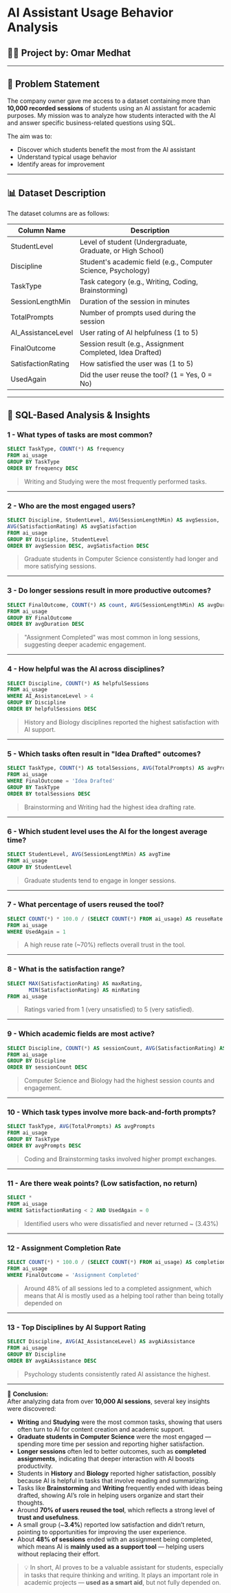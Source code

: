 #  AI Assistant Usage Behavior Analysis

## 👨‍💻 Project by: Omar Medhat

---

## 🎯 Problem Statement

The company owner gave me access to a dataset containing more than **10,000 recorded sessions** of students using an AI assistant for academic purposes. My mission was to analyze how students interacted with the AI and answer specific business-related questions using SQL.

The aim was to:

- Discover which students benefit the most from the AI assistant  
- Understand typical usage behavior  
- Identify areas for improvement  

---

## 📊 Dataset Description

The dataset columns are as follows:

| Column Name         | Description                                                   |
|---------------------|---------------------------------------------------------------|
| StudentLevel        | Level of student (Undergraduate, Graduate, or High School)    |
| Discipline          | Student's academic field (e.g., Computer Science, Psychology) |
| TaskType            | Task category (e.g., Writing, Coding, Brainstorming)          |
| SessionLengthMin    | Duration of the session in minutes                            |
| TotalPrompts        | Number of prompts used during the session                     |
| AI_AssistanceLevel  | User rating of AI helpfulness (1 to 5)                        |
| FinalOutcome        | Session result (e.g., Assignment Completed, Idea Drafted)     |
| SatisfactionRating  | How satisfied the user was (1 to 5)                           |
| UsedAgain           | Did the user reuse the tool? (1 = Yes, 0 = No)                |

---

## 🧠 SQL-Based Analysis & Insights

### 1 - What types of tasks are most common?
```sql
SELECT TaskType, COUNT(*) AS frequency
FROM ai_usage
GROUP BY TaskType
ORDER BY frequency DESC
```
> Writing and Studying were the most frequently performed tasks.

---

### 2 - Who are the most engaged users?
```sql
SELECT Discipline, StudentLevel, AVG(SessionLengthMin) AS avgSession,
AVG(SatisfactionRating) AS avgSatisfaction
FROM ai_usage
GROUP BY Discipline, StudentLevel
ORDER BY avgSession DESC, avgSatisfaction DESC
```
> Graduate students in Computer Science consistently had longer and more satisfying sessions.

---

### 3 - Do longer sessions result in more productive outcomes?
```sql
SELECT FinalOutcome, COUNT(*) AS count, AVG(SessionLengthMin) AS avgDuration
FROM ai_usage
GROUP BY FinalOutcome
ORDER BY avgDuration DESC
```
> "Assignment Completed" was most common in long sessions, suggesting deeper academic engagement.

---

### 4 - How helpful was the AI across disciplines?
```sql
SELECT Discipline, COUNT(*) AS helpfulSessions
FROM ai_usage
WHERE AI_AssistanceLevel > 4
GROUP BY Discipline
ORDER BY helpfulSessions DESC
```
> History and Biology disciplines reported the highest satisfaction with AI support.

---

### 5 - Which tasks often result in "Idea Drafted" outcomes?
```sql
SELECT TaskType, COUNT(*) AS totalSessions, AVG(TotalPrompts) AS avgPrompts
FROM ai_usage
WHERE FinalOutcome = 'Idea Drafted'
GROUP BY TaskType
ORDER BY totalSessions DESC
```
> Brainstorming and Writing had the highest idea drafting rate.

---

### 6 - Which student level uses the AI for the longest average time?
```sql
SELECT StudentLevel, AVG(SessionLengthMin) AS avgTime
FROM ai_usage
GROUP BY StudentLevel
```
> Graduate students tend to engage in longer sessions.

---

### 7 - What percentage of users reused the tool?
```sql
SELECT COUNT(*) * 100.0 / (SELECT COUNT(*) FROM ai_usage) AS reuseRate
FROM ai_usage
WHERE UsedAgain = 1
```
> A high reuse rate (~70%) reflects overall trust in the tool.

---

### 8 - What is the satisfaction range?
```sql
SELECT MAX(SatisfactionRating) AS maxRating,
       MIN(SatisfactionRating) AS minRating
FROM ai_usage
```
> Ratings varied from 1 (very unsatisfied) to 5 (very satisfied).

---

### 9 - Which academic fields are most active?
```sql
SELECT Discipline, COUNT(*) AS sessionCount, AVG(SatisfactionRating) AS avgSatisfaction
FROM ai_usage
GROUP BY Discipline
ORDER BY sessionCount DESC
```
> Computer Science and Biology had the highest session counts and engagement.

---

### 10 - Which task types involve more back-and-forth prompts?
```sql
SELECT TaskType, AVG(TotalPrompts) AS avgPrompts
FROM ai_usage
GROUP BY TaskType
ORDER BY avgPrompts DESC
```
> Coding and Brainstorming tasks involved higher prompt exchanges.

---

### 11 - Are there weak points? (Low satisfaction, no return)
```sql
SELECT *
FROM ai_usage
WHERE SatisfactionRating < 2 AND UsedAgain = 0
```
> Identified users who were dissatisfied and never returned  ~ (3.43%)

---

### 12 - Assignment Completion Rate
```sql
SELECT COUNT(*) * 100.0 / (SELECT COUNT(*) FROM ai_usage) AS completionRate
FROM ai_usage
WHERE FinalOutcome = 'Assignment Completed'
```
> Around 48% of all sessions led to a completed assignment, which means that AI is mostly used as a helping tool rather than being totally depended on



---

### 13 - Top Disciplines by AI Support Rating
```sql
SELECT Discipline, AVG(AI_AssistanceLevel) AS avgAiAssistance
FROM ai_usage
GROUP BY Discipline
ORDER BY avgAiAssistance DESC
```
> Psychology students consistently rated AI assistance the highest.

---

📌 **Conclusion:**  
After analyzing data from over **10,000 AI sessions**, several key insights were discovered:

- **Writing** and **Studying** were the most common tasks, showing that users often turn to AI for content creation and academic support.
- **Graduate students in Computer Science** were the most engaged — spending more time per session and reporting higher satisfaction.
- **Longer sessions** often led to better outcomes, such as **completed assignments**, indicating that deeper interaction with AI boosts productivity.
- Students in **History** and **Biology** reported higher satisfaction, possibly because AI is helpful in tasks that involve reading and summarizing.
- Tasks like **Brainstorming** and **Writing** frequently ended with ideas being drafted, showing AI’s role in helping users organize and start their thoughts.
- Around **70% of users reused the tool**, which reflects a strong level of **trust and usefulness**.
- A small group (~**3.4%**) reported low satisfaction and didn’t return, pointing to opportunities for improving the user experience.
- About **48% of sessions** ended with an assignment being completed, which means AI is **mainly used as a support tool** — helping users without replacing their effort.

> 💡 In short, AI proves to be a valuable assistant for students, especially in tasks that require thinking and writing. It plays an important role in academic projects — **used as a smart aid**, but not fully depended on.


